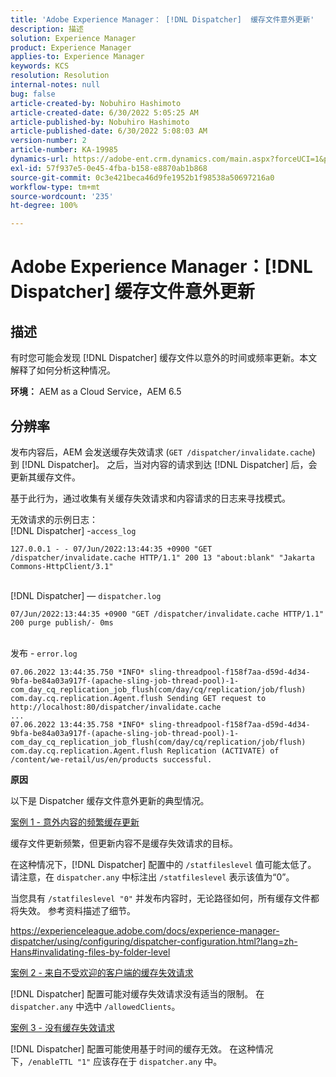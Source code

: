 ```yaml
---
title: 'Adobe Experience Manager： [!DNL Dispatcher]  缓存文件意外更新'
description: 描述
solution: Experience Manager
product: Experience Manager
applies-to: Experience Manager
keywords: KCS
resolution: Resolution
internal-notes: null
bug: false
article-created-by: Nobuhiro Hashimoto
article-created-date: 6/30/2022 5:05:25 AM
article-published-by: Nobuhiro Hashimoto
article-published-date: 6/30/2022 5:08:03 AM
version-number: 2
article-number: KA-19985
dynamics-url: https://adobe-ent.crm.dynamics.com/main.aspx?forceUCI=1&pagetype=entityrecord&etn=knowledgearticle&id=b083b13c-32f8-ec11-bb3d-000d3a5b0be0
exl-id: 57f937e5-0e45-4fba-b158-e8870ab1b868
source-git-commit: 0c3e421beca46d9fe1952b1f98538a50697216a0
workflow-type: tm+mt
source-wordcount: '235'
ht-degree: 100%

---
```


# Adobe Experience Manager：[!DNL Dispatcher] 缓存文件意外更新

## 描述


有时您可能会发现 [!DNL Dispatcher] 缓存文件以意外的时间或频率更新。本文解释了如何分析这种情况。

<b>环境：</b>
AEM as a Cloud Service，AEM 6.5


## 分辨率


发布内容后，AEM 会发送缓存失效请求 (`GET /dispatcher/invalidate.cache`) 到 [!DNL Dispatcher]。 之后，当对内容的请求到达 [!DNL Dispatcher] 后，会更新其缓存文件。

基于此行为，通过收集有关缓存失效请求和内容请求的日志来寻找模式。

无效请求的示例日志：
<br>[!DNL Dispatcher] -`access_log`


```
127.0.0.1 - - 07/Jun/2022:13:44:35 +0900 "GET /dispatcher/invalidate.cache HTTP/1.1" 200 13 "about:blank" "Jakarta Commons-HttpClient/3.1"
```

<br>[!DNL Dispatcher] — `dispatcher.log`


```
07/Jun/2022:13:44:35 +0900 "GET /dispatcher/invalidate.cache HTTP/1.1" 200 purge publish/- 0ms
```

<br>发布 - `error.log`


```
07.06.2022 13:44:35.750 *INFO* sling-threadpool-f158f7aa-d59d-4d34-9bfa-be84a03a917f-(apache-sling-job-thread-pool)-1-com_day_cq_replication_job_flush(com/day/cq/replication/job/flush) com.day.cq.replication.Agent.flush Sending GET request to http://localhost:80/dispatcher/invalidate.cache
...
07.06.2022 13:44:35.758 *INFO* sling-threadpool-f158f7aa-d59d-4d34-9bfa-be84a03a917f-(apache-sling-job-thread-pool)-1-com_day_cq_replication_job_flush(com/day/cq/replication/job/flush) com.day.cq.replication.Agent.flush Replication (ACTIVATE) of /content/we-retail/us/en/products successful.
```




<b>原因</b>

以下是 Dispatcher 缓存文件意外更新的典型情况。


<u>案例 1 - 意外内容的频繁缓存更新</u>

缓存文件更新频繁，但更新内容不是缓存失效请求的目标。

在这种情况下，[!DNL Dispatcher] 配置中的 `/statfileslevel` 值可能太低了。 请注意，在 `dispatcher.any` 中标注出 `/statfileslevel` 表示该值为“0”。

当您具有 `/statfileslevel "0"` 并发布内容时，无论路径如何，所有缓存文件都将失效。 参考资料描述了细节。

https://experienceleague.adobe.com/docs/experience-manager-dispatcher/using/configuring/dispatcher-configuration.html?lang=zh-Hans#invalidating-files-by-folder-level


<u>案例 2 - 来自不受欢迎的客户端的缓存失效请求</u>

[!DNL Dispatcher] 配置可能对缓存失效请求没有适当的限制。 在 `dispatcher.any` 中选中 `/allowedClients`。


<u>案例 3 - 没有缓存失效请求</u>

[!DNL Dispatcher] 配置可能使用基于时间的缓存无效。 在这种情况下，`/enableTTL "1"` 应该存在于 `dispatcher.any` 中。
